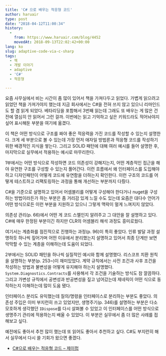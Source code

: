 ```yaml
---
title: 'C# 으로 배우는 적응형 코드'
author: haruair
type: post
date: "2018-04-12T11:00:34"
history:
  - 
    from: https://www.haruair.com/blog/4452
    movedAt: 2018-09-13T22:02:42+00:00
lang: ko
slug: adaptive-code-via-c-sharp
tags:
  - 책
  - 개발 이야기
  - adaptive
  - 'C#'
  - 적응형

---
```

요즘 사무실에서 비는 시간이 좀 많이 있어서 책을 가져다두고 읽었다. 가볍게 읽으려고 읽었던 책을 가져가야지 했는데 지금 회사에서는 C#을 전혀 쓰지 않고 있으니 리마인드도 할 겸 읽게 되었다. 베타리딩을 포함해서 3번째 읽는데 그래도 또 배우는 게 많은 건 전에 열심히 안 읽어서 그런 걸까. 이번에는 읽고 기억하고 싶은 키워드라도 적어놔야지 싶어 표시해둔 부분을 여기에 옮겼다.

이 책은 어떤 방식으로 구조를 짜야 좋은 적응력을 가진 코드를 작성할 수 있는지 설명한다. 크게 세 부분으로 볼 수 있는데 가장 먼저 애자일 방법론과 적응형 코드를 작성하기 위한 배경적인 지식을 쌓는다. 그리고 SOLID 패턴에 대해 여러 예시를 들어 설명한 후, 마지막으로 실무에서 적용하는 예시로 마무리한다.

1부에서는 어떤 방식으로 작성하면 코드 의존성이 강해지는지, 어떤 계층적인 접근을 해야 유연한 구조를 구성할 수 있는지 풀어간다. 이런 흐름에서 왜 인터페이스를 도입해야 하고 디자인패턴이 어떻게 코드에 유연함을 더하는지 확인한다. 이런 구조의 코드를 어떻게 테스트하고 리팩토링하는 과정을 통해 개선하는 부분까지 다뤘다.

C#을 기준으로 설명하고 있어서 어셈블리를 어떻게 구성해야 한다거나 nuget을 구성하는 방법이라든가 하는 부분은 좀 거리감 있게 느낄 수도 있는데 요즘은 대다수 언어가 어떤 방식으로든 이런 부분을 지원하고 있으니 그렇게 맥락이 멀게 느껴지지 않았다.

의존성 관리(p. 66)에서 어떤 게 코드 스멜인지 알려주고 그 대안을 잘 설명하고 있다. C#에 매우 한정된 부분이긴 하지만 CLR의 어셈블리 해석 과정도 흥미로웠다.

여기서는 계층화를 점진적으로 진행하는 과정(p. 96)이 특히 좋았다. 인류 발달 과정 설명하듯 하나씩 짚어가며 어떤 이유에서 분리했는지 설명하고 있어서 최종 단계만 보면 막막할 수 있는 계층을 이해하는데 도움이 되었다.

2부에서는 SOLID 패턴을 하나씩 실질적인 예시와 함께 설명했다. 리스코프 치환 원칙을 설명하는 부분(p. 253~)이 재미있었다. 계약 규칙에서는 사전 조건과 사후 조건을 작성하는 방법과 불변성을 어떻게 유지해야 하는지 설명했다. `System.Diagnostics.Contracts`를 사용해서 각 조건을 기술하는 방식도 참 깔끔하다. 그리고 가변성 규칙에서 공변성과 반공변성을 짚고 넘어갔는데 제네릭이 어떤 식으로 동작하는지 이해하는데 많이 도움 됐다.

인터페이스 분리도 유익했는데 질의/명령을 인터페이스로 분리하는 부분도 좋았다. 의존성 주입은 이미 부지런히 쓰고 있었지만, 생명주기(p. 346)를 설명하는 부분은 다소 모호하게 생각했던 `IDispose`를 다시 살펴볼 수 있었고 이 인터페이스를 어떤 방식으로 생명주기 관리에 적용하는지 배울 수 있었다. 이 부분은 실무에서 좀 더 많은 사례를 접해보고 싶다.

예전에도 좋아서 추천 많이 했는데 또 읽어도 좋아서 추천하고 싶다. C#도 부지런히 해서 실무에서 다시 쓸 기회가 왔으면 좋겠다.

  * [C#으로 배우는 적응형 코드 &#8211; 제이펍][1]

 [1]: http://jpub.tistory.com/530
